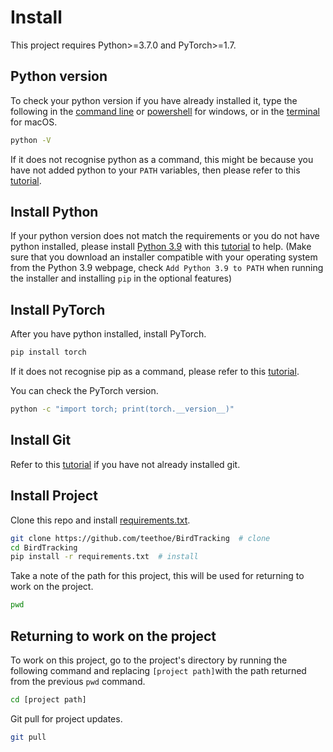 # Install

This project requires Python>=3.7.0 and PyTorch>=1.7.  

## Python version
To check your python version if you have already installed it, 
type the following in the [command line](https://en.wikiversity.org/wiki/Command_Prompt/Open)
or [powershell](https://learn.microsoft.com/en-us/powershell/scripting/windows-powershell/starting-windows-powershell?view=powershell-7.3) for windows, 
or in the [terminal](https://support.apple.com/en-gb/guide/terminal/apd5265185d-f365-44cb-8b09-71a064a42125/mac) for macOS.
```bash
python -V
```
If it does not recognise python as a command, this might be because you have not added python to your `PATH` variables, 
then please refer to this [tutorial](https://realpython.com/add-python-to-path/).  

## Install Python
If your python version does not match the requirements or you do not have python installed, 
please install [Python 3.9](https://www.python.org/downloads/release/python-390/) with this 
[tutorial](https://realpython.com/installing-python/) to help. 
(Make sure that you download an installer compatible with your operating system from the Python 3.9 webpage, 
check `Add Python 3.9 to PATH` when running the installer and installing `pip` in the optional features)

## Install PyTorch
After you have python installed, install PyTorch.
```bash
pip install torch
```
If it does not recognise pip as a command, please refer to this 
[tutorial](https://www.alphr.com/pip-is-not-recognized-as-an-internal-or-external-command/).

You can check the PyTorch version.
```bash
python -c "import torch; print(torch.__version__)"
```

## Install Git
Refer to this [tutorial](https://github.com/git-guides/install-git)
if you have not already installed git.

## Install Project
Clone this repo and install 
[requirements.txt](https://github.com/teethoe/BirdTracking/blob/master/requirements.txt).
```bash
git clone https://github.com/teethoe/BirdTracking  # clone
cd BirdTracking
pip install -r requirements.txt  # install
```
Take a note of the path for this project, this will be used for returning to work on the project.
```bash
pwd
```

## Returning to work on the project
To work on this project, go to the project's directory by running the following 
command and replacing `[project path]`with the path returned from the previous `pwd` command.
```bash
cd [project path]
```
Git pull for project updates.
```bash
git pull
```